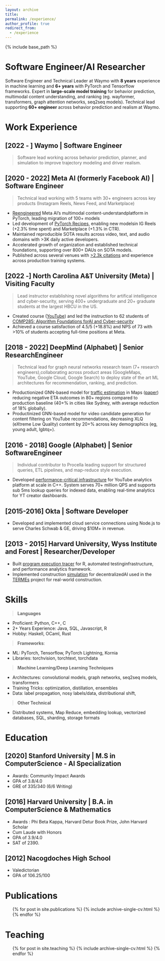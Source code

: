 ```yaml
---
layout: archive
title:
permalink: /experience/
author_profile: true
redirect_from:
  - /experience
---
```


{% include base_path %}

Software Engineer/AI Researcher
======

Software Engineer and Technical Leader at Waymo with **8 years** experience in machine learning and **6+ years** with PyTorch and Tensorflow frameworks. Expert in **large-scale model training** for behavior prediction, multimodal content understanding, and ranking (eg. wayformer, transformers, graph attention networks, seq2seq models). Technical lead supporting **60+ engineer** across behavior prediction and realism at Waymo.

Work Experience
======

## [2022 - ] Waymo | Software Engineer
> Software lead working across behavior prediction, planner, and simulation to improve trajectory modeling and driver realism.

## [2020 - 2022] Meta AI (formerly Facebook AI) | Software Engineer
> Technical lead working with 5 teams with 30+ engineers across key products (Instagram Reels, News Feed, and Marketplace)

* [Reengineered](https://ai.facebook.com/blog/reengineering-facebook-ais-deep-learning-platforms-for-interoperability/) Meta AI’s multimodal content-understandplatform in PyTorch, leading migration of 100+ models
* Led development of [PyTorch Recipes](https://pytorch.org/tutorials/recipes/recipes_index.html), enabling new modelsin IG Reels (+2.3% time spent) and Marketplace (+1.3% in CTR).
* Maintained reproducible SOTA results across video, text, and audio domains with >3K daily active developers.
* Accelerated growth of organization and established technical foundations, supporting over 800+ DAUs on SOTA models.
* Published across several venues with [>2.3k citations](https://scholar.google.com/citations?user=WdafpDsAAAAJ&hl=en) and experience across production training systems.


## [2022 -] North Carolina A&T University (Meta) | Visiting Faculty
> Lead instructor establishing novel algorithms for artifical intelligence and cyber-security, serving 400+ undergraduate and 20+ graduate students at the largest HBCU in the US.

* Created course ([YouTube](https://www.youtube.com/playlist?list=PL0KKKLEqGOyIgXP_kzDFcS9OB807s2Ar5)) and led the instruction to 62 students of [COMP285: Algorithm Foundations forAI and Cyber-security](http://comp285.ml)
* Achieved a course satisfaction of 4.5/5 (+18.8%) and NPS of 73 with >10% of students accepting full-time positions at Meta.

## [2018 - 2022] DeepMind (Alphabet) | Senior ResearchEngineer

> Technical lead for graph neural networks research team (7+ research engineers),collaborating across product areas (GoogleMaps, YouTube, Google Cloud, Google Search) to deploy state of the art ML architectures for recommendation, ranking, and prediction.

* Productionized GNN-based model for [traffic estimation](https://deepmind.com/blog/article/traffic-prediction-with-advanced-graph-neural-networks) in Maps ([paper](https://dl.acm.org/doi/abs/10.1145/3459637.3481916)) reducing negative ETA outcomes in 80+ regions compared to
production baseline (40+% in cities like Sydney, with average reduction of 18% globally).
* Productinized GNN-based model for video candidate generation for content filtering on YouTube recommendations, decreasing XLQ (eXtreme Low Quality) content by 20+% across key demographics (eg, young adult, lgbtq+).

## [2016 - 2018] Google (Alphabet) | Senior SoftwareEngineer

> Individual contributor to Procella leading support for structured queries, ETL pipelines, and map-reduce style execution.

* Developed [performance-critical infrastructure](http://www.vldb.org/pvldb/vol12/p2022-chattopadhyay.pdf) for YouTube analytics platform at scale in C++. System serves 70+ million QPS and supports sub 5ms lookup queries for indexed data, enabling real-time analytics for YT creator dashboards.

## [2015-2016] Okta | Software Developer

* Developed and implemented cloud service connections using Node.js to serve Charles Schwab & GE, driving $10M+ in revenue.

## [2013 - 2015] Harvard University, Wyss Institute and Forest | Researcher/Developer

* Built [program execution tracer](https://projects.iq.harvard.edu/provenance-at-harvard/publications/using-introspection-collect-provenance-r) for R, automated testinginfrastructure, and performance analytics framework.
* Implemented construction [simulation](https://github.com/kandluis/sap2000) for decentralizedAI used in the [TERMEs](https://wyss.harvard.edu/media-post/termes/) project for real-world construction.

Skills
======

> **Languages**
  * Proficient: Python, C++, C
  * 2+ Years Experience: Java, SQL, Javascript, R
  * Hobby: Haskell, OCaml, Rust

> **Frameworks**:
  * ML: PyTorch, Tensorflow, PyTorch Lightning, Kornia
  * Libraries: torchvision, torchtext, torchdata

> **Machine Learning/Deep Learning Techniques**
  * Architectures: convolutional models, graph networks, seq2seq models, transformers
  * Training Tricks: optimization, distillation, ensembles
  * Data: label propagation, nosy labels/data, distributional shift,

> **Other Technical**
  * Distributed systems, Map Reduce, embedding lookup, vectorized databases, SQL, sharding, storage formats


Education
======

## [2020] Stanford University | M.S in ComputerScience - AI Specialization
* Awards: Community Impact Awards
* GPA of 3.8/4.0 
* GRE of 335/340 (6/6 Writing)

## [2016] Harvard University |  B.A. in ComputerScience & Mathematics
* Awards : Phi Beta Kappa, Harvard Detur Book Prize, John Harvard Scholar
* Cum Laude with Honors
* GPA of 3.9/4.0
* SAT of 2390.

## [2012] Nacogdoches High School
* Valedictorian
* GPA of 106.25/100


Publications
======
  <ul>{% for post in site.publications %}
    {% include archive-single-cv.html %}
  {% endfor %}</ul>
  
Teaching
======
  <ul>{% for post in site.teaching %}
    {% include archive-single-cv.html %}
  {% endfor %}</ul>
